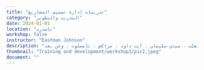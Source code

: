 ```yaml
---
title: "تدريبات إدارة تصميم المشاريع"
category: "التدريب والتطوير"
date: 2024-01-01
location: "تاسدرت"
workshop: false
instructor: "Eastman Johnson"
description: "نحن نعتقد أن بناء القدرات أمر مهم لتمكين الأفراد من امتلاك المهارات والموارد اللازمة لإثارة التغيير في مجتمعاتهم. لهذا السبب ، كانت مجتمعات قوية تركز على توفير ورش عمل معتمدة لعرض الطلاب والجمعيات الشبابية التفكير الإبداعي والنقدي ، وكيفية إنشاء وإدارة وتنفيذ مشاريعهم الخاصة. لقد نفذنا ورشة عملنا في إدارة تصميم المشاريع مع شركاء في تيفلت ، سيدي سليمان ، أيت داود ، مراكش ، تامسلوت ، وعن بعد."
thumbnail: "Training and development/workshop1/pic2.jpeg"
document: ""
---
```

